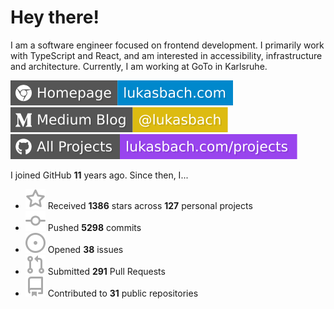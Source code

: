# Hey there!

I am a software engineer focused on frontend development. I primarily work with TypeScript and React, and am interested in accessibility, infrastructure and architecture. Currently, I am working at GoTo in Karlsruhe.

[![Homepage](./icons/homepage.svg)](https://lukasbach.com)
[![Medium Blog](./icons/medium.svg)](https://medium.com/@lukasbach)
[![My Projects](./icons/projects.svg)](https://lukasbach.com/projects)

I joined GitHub **11** years ago. Since then, I...

- ![](./icons/star.svg) Received **1386** stars across **127** personal projects
- ![](./icons/commit.svg) Pushed **5298** commits
- ![](./icons/issues.svg) Opened **38** issues
- ![](./icons/pr.svg) Submitted **291** Pull Requests
- ![](./icons/repo.svg) Contributed to **31** public repositories

